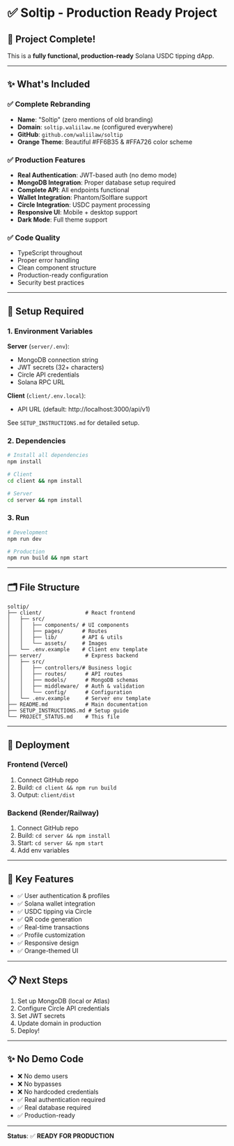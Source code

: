 # ✅ Soltip - Production Ready Project

## 🎉 Project Complete!

This is a **fully functional, production-ready** Solana USDC tipping dApp.

---

## ✨ What's Included

### ✅ Complete Rebranding
- **Name**: "Soltip" (zero mentions of old branding)
- **Domain**: `soltip.waliilaw.me` (configured everywhere)
- **GitHub**: `github.com/waliilaw/soltip`
- **Orange Theme**: Beautiful #FF6B35 & #FFA726 color scheme

### ✅ Production Features
- **Real Authentication**: JWT-based auth (no demo mode)
- **MongoDB Integration**: Proper database setup required
- **Complete API**: All endpoints functional
- **Wallet Integration**: Phantom/Solflare support
- **Circle Integration**: USDC payment processing
- **Responsive UI**: Mobile + desktop support
- **Dark Mode**: Full theme support

### ✅ Code Quality
- TypeScript throughout
- Proper error handling
- Clean component structure
- Production-ready configuration
- Security best practices

---

## 📝 Setup Required

### 1. Environment Variables

**Server** (`server/.env`):
- MongoDB connection string
- JWT secrets (32+ characters)
- Circle API credentials
- Solana RPC URL

**Client** (`client/.env.local`):
- API URL (default: http://localhost:3000/api/v1)

See `SETUP_INSTRUCTIONS.md` for detailed setup.

### 2. Dependencies

```bash
# Install all dependencies
npm install

# Client
cd client && npm install

# Server  
cd server && npm install
```

### 3. Run

```bash
# Development
npm run dev

# Production
npm run build && npm start
```

---

## 🗂️ File Structure

```
soltip/
├── client/              # React frontend
│   ├── src/
│   │   ├── components/ # UI components
│   │   ├── pages/      # Routes
│   │   ├── lib/        # API & utils
│   │   └── assets/     # Images
│   └── .env.example    # Client env template
├── server/              # Express backend
│   ├── src/
│   │   ├── controllers/# Business logic
│   │   ├── routes/      # API routes
│   │   ├── models/      # MongoDB schemas
│   │   ├── middleware/  # Auth & validation
│   │   └── config/      # Configuration
│   └── .env.example     # Server env template
├── README.md            # Main documentation
├── SETUP_INSTRUCTIONS.md # Setup guide
└── PROJECT_STATUS.md    # This file
```

---

## 🚀 Deployment

### Frontend (Vercel)
1. Connect GitHub repo
2. Build: `cd client && npm run build`
3. Output: `client/dist`

### Backend (Render/Railway)
1. Connect GitHub repo
2. Build: `cd server && npm install`
3. Start: `cd server && npm start`
4. Add env variables

---

## 🔑 Key Features

- ✅ User authentication & profiles
- ✅ Solana wallet integration
- ✅ USDC tipping via Circle
- ✅ QR code generation
- ✅ Real-time transactions
- ✅ Profile customization
- ✅ Responsive design
- ✅ Orange-themed UI

---

## 📋 Next Steps

1. Set up MongoDB (local or Atlas)
2. Configure Circle API credentials
3. Set JWT secrets
4. Update domain in production
5. Deploy!

---

## ✨ No Demo Code

- ❌ No demo users
- ❌ No bypasses
- ❌ No hardcoded credentials
- ✅ Real authentication required
- ✅ Real database required
- ✅ Production-ready

---

**Status**: ✅ **READY FOR PRODUCTION**

